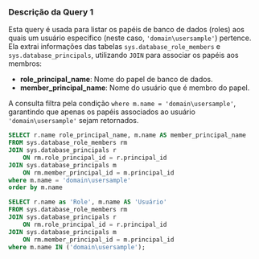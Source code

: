 ### Descrição da Query 1

Esta query é usada para listar os papéis de banco de dados (roles) aos quais um usuário específico (neste caso, `'domain\usersample'`) pertence. Ela extrai informações das tabelas `sys.database_role_members` e `sys.database_principals`, utilizando `JOIN` para associar os papéis aos membros:

- **role_principal_name**: Nome do papel de banco de dados.
- **member_principal_name**: Nome do usuário que é membro do papel.

A consulta filtra pela condição `where m.name = 'domain\usersample'`, garantindo que apenas os papéis associados ao usuário `'domain\usersample'` sejam retornados.

```SQL
SELECT r.name role_principal_name, m.name AS member_principal_name
FROM sys.database_role_members rm 
JOIN sys.database_principals r 
    ON rm.role_principal_id = r.principal_id
JOIN sys.database_principals m 
    ON rm.member_principal_id = m.principal_id
where m.name = 'domain\usersample' 
order by m.name
```

```SQL
SELECT r.name as 'Role', m.name AS 'Usuário'
FROM sys.database_role_members rm 
JOIN sys.database_principals r 
    ON rm.role_principal_id = r.principal_id
JOIN sys.database_principals m 
    ON rm.member_principal_id = m.principal_id
where m.name IN ('domain\usersample');
```